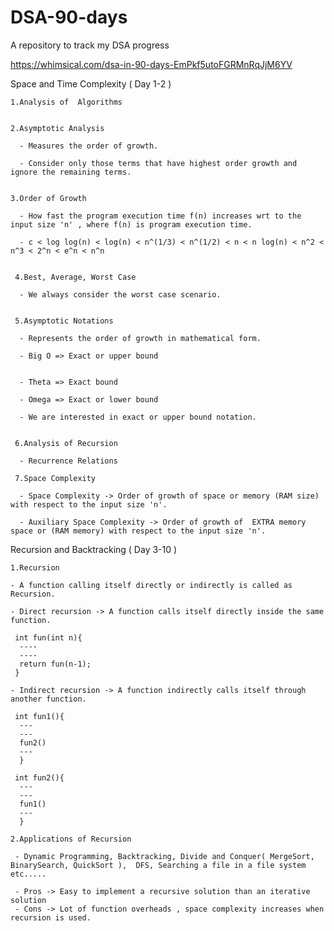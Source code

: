 # DSA-90-days
A repository to track my DSA progress 

https://whimsical.com/dsa-in-90-days-EmPkf5utoFGRMnRqJjM6YV
 

Space and Time Complexity ( Day 1-2 )
  
    1.Analysis of  Algorithms
    
   
    2.Asymptotic Analysis
    
      - Measures the order of growth.   
      
      - Consider only those terms that have highest order growth and ignore the remaining terms. 
      
      
    3.Order of Growth
    
      - How fast the program execution time f(n) increases wrt to the input size 'n' , where f(n) is program execution time.   
      
      - c < log log(n) < log(n) < n^(1/3) < n^(1/2) < n < n log(n) < n^2 < n^3 < 2^n < e^n < n^n
      
      
     4.Best, Average, Worst Case
      
      - We always consider the worst case scenario.
      
      
     5.Asymptotic Notations
     
      - Represents the order of growth in mathematical form.
      
      - Big O => Exact or upper bound
      
      
      - Theta => Exact bound
      
      - Omega => Exact or lower bound
      
      - We are interested in exact or upper bound notation.
      
      
     6.Analysis of Recursion
     
      - Recurrence Relations
      
     7.Space Complexity
      
      - Space Complexity -> Order of growth of space or memory (RAM size) with respect to the input size 'n'.
      
      - Auxiliary Space Complexity -> Order of growth of  EXTRA memory space or (RAM memory) with respect to the input size 'n'.
     
Recursion and Backtracking ( Day 3-10 )

    1.Recursion 
  
    - A function calling itself directly or indirectly is called as Recursion.

    - Direct recursion -> A function calls itself directly inside the same function. 
  
     int fun(int n){
      ----
      ----
      return fun(n-1);
     }
   
    - Indirect recursion -> A function indirectly calls itself through another function.

     int fun1(){
      ---
      ---
      fun2()
      ---
      }
    
     int fun2(){
      ---
      ---
      fun1()
      ---
      }
     
    2.Applications of Recursion 
    
     - Dynamic Programming, Backtracking, Divide and Conquer( MergeSort, BinarySearch, QuickSort ),  DFS, Searching a file in a file system etc.....
     
     - Pros -> Easy to implement a recursive solution than an iterative solution
     - Cons -> Lot of function overheads , space complexity increases when recursion is used.
